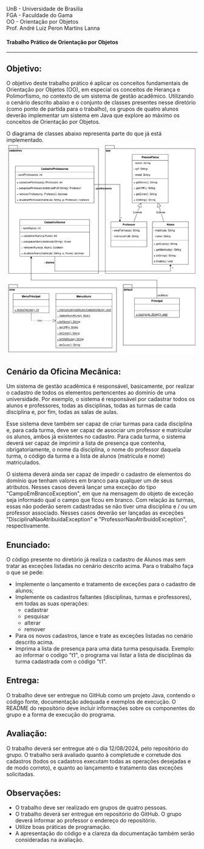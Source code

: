 
UnB - Universidade de Brasilia  
FGA - Faculdade do Gama  
OO - Orientação por Objetos  
Prof. André Luiz Peron Martins Lanna  

#### Trabalho Prático de Orientação por Objetos 
---

## Objetivo:  
O objetivo deste trabalho prático é aplicar os conceitos fundamentais de
Orientação por Objetos (OO), em especial os conceitos de Herança e Polimorfismo,
no contexto de um sistema de gestão acadêmico. Utilizando o cenário descrito
abaixo e o conjunto de classes presentes nesse diretório (como ponto de partida
para o trabalho), os grupos de quatro alunos deverão implementar um sistema em
Java que explore ao máximo os conceitos de Orientação por Objetos.

O diagrama de classes abaixo representa parte do que já está implementado. 
![Diagrama de classes](diagClasses.jpg)

## Cenário da Oficina Mecânica:  
Um sistema de gestão acadêmica é responsável, basicamente, por realizar o
cadastro de todos os elementos pertencentes ao domínio de uma universidade. Por
exemplo, o sistema é responsável por cadastrar todos os alunos e professores,
todas as disciplinas, todas as turmas de cada disciplina e, por fim, todas as
salas de aulas. 

Esse sistema deve também ser capaz de criar turmas para cada disciplina e, para
cada turma, deve ser capaz de associar um professor e matricular os alunos,
ambos já existentes no cadastro. Para cada turma, o sistema deverá ser capaz de
imprimir a lista de presença que contenha, obrigatoriamente, o nome da
disciplina, o nome do professor daquela turma, o código da turma e a lista de
alunos (matricula e nome) matriculados. 

O sistema deverá ainda ser capaz de impedir o cadastro de elementos do domínio
que tenham valores em branco para qualquer um de seus atributos. Nesses casos
deverá lançar uma exceção do tipo "CampoEmBrancoException", em que na mensagem
do objeto de exceção seja informado qual o campo que ficou em branco. Com
relação às turmas, essas não poderão serem cadastradas se não tiver uma
disciplina e / ou um professor associado. Nesses casos deverão ser lançadas as
exceções "DisciplinaNaoAtribuidaException" e "ProfessorNaoAtribuidoException",
respectivamente. 


## Enunciado:  
O código presente no diretório já realiza o cadastro de Alunos mas sem tratar as
exceções listadas no cenário descrito acima. Para o trabalho faça o que se pede:
- Implemente o lançamento e tratamento de exceções para o cadastro de alunos;
- Implemente os cadastros faltantes (disciplinas, turmas e professores), em
  todas as suas operações: 
  - cadastrar
  - pesquisar
  - alterar
  - remover
- Para os novos cadastros, lance e trate as exceções listadas no cenário
  descrito acima.
- Imprima a lista de presença para uma data turma pesquisada. Exemplo: ao
  informar o codigo "t1", o programa vai listar a lista de disciplinas da turma
cadastrada com o código "t1".


## Entrega:  
O trabalho deve ser entregue no GitHub como um projeto Java, contendo o código
fonte, documentação adequada e exemplos de execução. O README do repositório
deve incluir informações sobre os componentes do grupo e a forma de execução do
programa.

## Avaliação:  
O trabalho deverá ser entregue até o dia 12/08/2024, pelo repositório do grupo.
O trabalho será avaliado quanto à completude e corretude dos cadastros (todos os
cadastros executam todas as operações desejadas e de modo correto), e quanto ao
lançamento e tratamento das exceções solicitadas. 

## Observações:
-  O trabalho deve ser realizado em grupos de quatro pessoas.
-  O trabalho deverá ser entregue em repositório do GitHub. O grupo deverá
   informar ao professor o endereço do repositório. 
-  Utilize boas práticas de programação.
-  A apresentação do código e a clareza da documentação também serão
   consideradas na avaliação.
